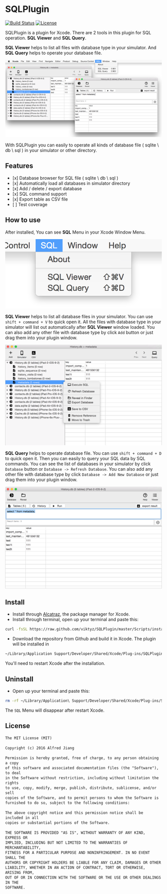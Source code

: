 # SQLPlugin

[![Build Status](https://travis-ci.org/viktyz/SQLPlugin.svg?branch=master)](https://travis-ci.org/viktyz/SQLPlugin)
[![License](http://img.shields.io/badge/license-MIT-blue.svg)](http://opensource.org/licenses/MIT)

SQLPlugin is a plugin for Xcode. There are 2 tools in this plugin for SQL operation. **SQL Viewer** and **SQL Query**.

**SQL Viewer** helps to list all files with database type in your simulator. And **SQL Query** helps to operate your database file.

![Screenshots1](Screenshots/Screenshots1.png)

With SQLPlugin you can easily to operate all kinds of database file ( sqlite \ db \ sql ) in your simulator or other directory.

## Features

<ul>
<li>[x] Database browser for SQL file ( sqlite \ db \ sql )</li>
<li>[x] Automatically load all databases in simulator directory</li>
<li>[x] Add / delete / export database</li>
<li>[x] SQL command support</li>
<li>[x] Export table as CSV file</li>
<li>[ ] Test coverage</li>
</ul>

## How to use

After installed, You can see **SQL** Menu in your Xcode Window Menu.

![Screenshots0](Screenshots/Screenshots0.png)

**SQL Viewer** helps to list all database files in your simulator. You can use `shift + command + V` to quick open it. All the files with database type in your simulator will list out automatically after **SQL Viewer** window loaded. You can also add any other file with database type by click `Add` button or just drag them into your plugin window.

![Screenshots2](Screenshots/Screenshots2.png)

**SQL Query** helps to operate database file. You can use `shift + command + D` to quick open it. Then you can easily to query your SQL data by SQL commands. You can see the list of databases in your simulator by click `Database` button or `Database -> Refresh Database`. You can also add any other file with database type by click `Database -> Add New Database` or just drag them into your plugin window.

![Screenshots3](Screenshots/Screenshots3.png)

## Install

* Install through [Alcatraz](http://alcatraz.io/), the package manager for Xcode.
* Install through terminal, open up your terminal and paste this:
```bash
curl -fsSL https://raw.github.com/viktyz/SQLPlugin/master/Scripts/install.sh | sh
```
* Download the repository from Github and build it in Xcode. The plugin will be installed in 
```bash
~/Library/Application Support/Developer/Shared/Xcode/Plug-ins/SQLPlugin.xcplugin
```

You'll need to restart Xcode after the installation.

## Uninstall

* Open up your terminal and paste this:
```bash
rm -rf ~/Library/Application\ Support/Developer/Shared/Xcode/Plug-ins/SQLPlugin.xcplugin
```

The `SQL` Menu will disappear after restart Xcode.

## License
```
The MIT License (MIT)

Copyright (c) 2016 Alfred Jiang

Permission is hereby granted, free of charge, to any person obtaining a copy
of this software and associated documentation files (the "Software"), to deal
in the Software without restriction, including without limitation the rights
to use, copy, modify, merge, publish, distribute, sublicense, and/or sell
copies of the Software, and to permit persons to whom the Software is
furnished to do so, subject to the following conditions:

The above copyright notice and this permission notice shall be included in all
copies or substantial portions of the Software.

THE SOFTWARE IS PROVIDED "AS IS", WITHOUT WARRANTY OF ANY KIND, EXPRESS OR
IMPLIED, INCLUDING BUT NOT LIMITED TO THE WARRANTIES OF MERCHANTABILITY,
FITNESS FOR A PARTICULAR PURPOSE AND NONINFRINGEMENT. IN NO EVENT SHALL THE
AUTHORS OR COPYRIGHT HOLDERS BE LIABLE FOR ANY CLAIM, DAMAGES OR OTHER
LIABILITY, WHETHER IN AN ACTION OF CONTRACT, TORT OR OTHERWISE, ARISING FROM,
OUT OF OR IN CONNECTION WITH THE SOFTWARE OR THE USE OR OTHER DEALINGS IN THE
SOFTWARE.
```